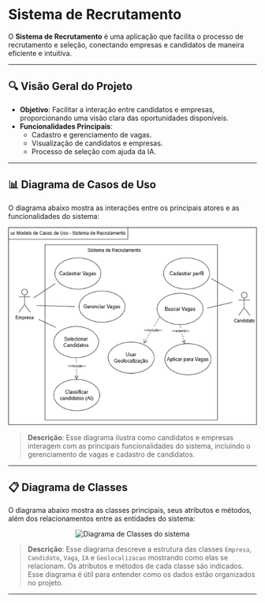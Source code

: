 # Sistema de Recrutamento

O **Sistema de Recrutamento** é uma aplicação que facilita o processo de recrutamento e seleção, conectando empresas e candidatos de maneira eficiente e intuitiva.

---

## 🔍 Visão Geral do Projeto

- **Objetivo**: Facilitar a interação entre candidatos e empresas, proporcionando uma visão clara das oportunidades disponíveis.
- **Funcionalidades Principais**:
  - Cadastro e gerenciamento de vagas.
  - Visualização de candidatos e empresas.
  - Processo de seleção com ajuda da IA.

---

## 📊 Diagrama de Casos de Uso

O diagrama abaixo mostra as interações entre os principais atores e as funcionalidades do sistema:

<div align="center">
    <img src="Diagramas/Diagrama%20de%20Casos%20de%20Uso.png" alt="Diagrama de Casos de Uso do sistema" width="600" height="400">
</div>

> **Descrição**: Esse diagrama ilustra como candidatos e empresas interagem com as principais funcionalidades do sistema, incluindo o gerenciamento de vagas e cadastro de candidatos.

---

## 📋 Diagrama de Classes

O diagrama abaixo mostra as classes principais, seus atributos e métodos, além dos relacionamentos entre as entidades do sistema:

<div align="center">
    <img src="" alt="Diagrama de Classes do sistema" width="600" height="400">
</div>

> **Descrição**: Esse diagrama descreve a estrutura das classes `Empresa`, `Candidato`, `Vaga`, `IA` e `Geolocalizacao` mostrando como elas se relacionam. Os atributos e métodos de cada classe são indicados. Esse diagrama é útil para entender como os dados estão organizados no projeto.

---

